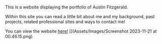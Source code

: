 This is a website displaying the portfolio of Austin Fitzgerald.

Within this site you can read a little bit about me and my background, past projects, related professional sites and ways to contact me!

You can view the website [here!](https://afitzgerald95.github.io/Portfolio/)
[](Assets/Images/Screenshot 2023-11-21 at 00.46.15.png)
